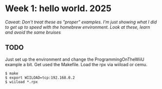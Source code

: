 # Week 1:  hello world. 2025

_Caveat: Don't treat these as "proper" examples.  I'm just showing what I did to get up to speed with the homebrew environment.  Look at these, learn and avoid the same bruises_

## TODO 
Just set up the environment and change the ProgrammingOnTheWiiU example a bit.
Get used the Makefile.
Load the rpx via wiiload or cemu.

```
$ make
$ export WIILOAD=tcp:192.168.0.2
$ wiiload *.rpx
```
